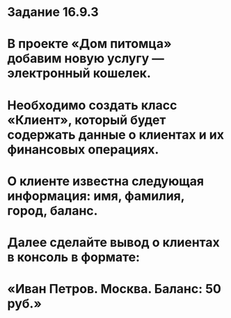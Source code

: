 # Задание 16.9.3
# В проекте «Дом питомца» добавим новую услугу — электронный кошелек.
# Необходимо создать класс «Клиент», который будет содержать данные о клиентах и их финансовых операциях.
# О клиенте известна следующая информация: имя, фамилия, город, баланс.
# Далее сделайте вывод о клиентах в консоль в формате:
# «Иван Петров. Москва. Баланс: 50 руб.»
